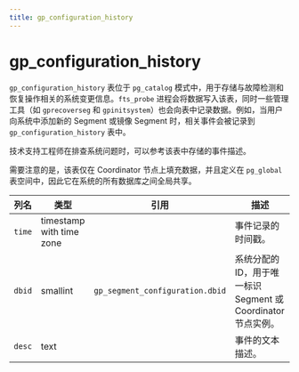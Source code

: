 ```yaml
---
title: gp_configuration_history
---
```


# gp_configuration_history

`gp_configuration_history` 表位于 `pg_catalog` 模式中，用于存储与故障检测和恢复操作相关的系统变更信息。`fts_probe` 进程会将数据写入该表，同时一些管理工具（如 `gprecoverseg` 和 `gpinitsystem`）也会向表中记录数据。例如，当用户向系统中添加新的 Segment 或镜像 Segment 时，相关事件会被记录到 `gp_configuration_history` 表中。

技术支持工程师在排查系统问题时，可以参考该表中存储的事件描述。

需要注意的是，该表仅在 Coordinator 节点上填充数据，并且定义在 `pg_global` 表空间中，因此它在系统的所有数据库之间全局共享。

| 列名      | 类型                     | 引用                              | 描述                                   |
|-----------|--------------------------|-----------------------------------|----------------------------------------|
| `time`    | timestamp with time zone |                                   | 事件记录的时间戳。                     |
| `dbid`    | smallint                 | `gp_segment_configuration.dbid`   | 系统分配的 ID，用于唯一标识 Segment 或 Coordinator 节点实例。 |
| `desc`    | text                     |                                   | 事件的文本描述。                       |